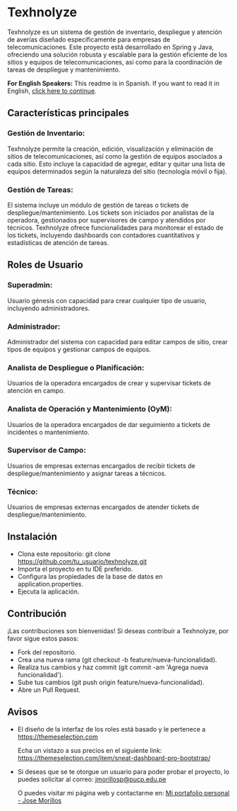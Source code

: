 # Texhnolyze
Texhnolyze es un sistema de gestión de inventario, despliegue y atención de averías diseñado específicamente para empresas de telecomunicaciones. Este proyecto está desarrollado en Spring y Java, ofreciendo una solución robusta y escalable para la gestión eficiente de los sitios y equipos de telecomunicaciones, así como para la coordinación de tareas de despliegue y mantenimiento.

**For English Speakers:** This readme is in Spanish. If you want to read it in English, [click here to continue](README%20(EN).md).


## Características principales

### Gestión de Inventario: 
Texhnolyze permite la creación, edición, visualización y eliminación de sitios de telecomunicaciones, así como la gestión de equipos asociados a cada sitio. Esto incluye la capacidad de agregar, editar y quitar una lista de equipos determinados según la naturaleza del sitio (tecnología móvil o fija).

### Gestión de Tareas:
El sistema incluye un módulo de gestión de tareas o tickets de despliegue/mantenimiento. Los tickets son iniciados por analistas de la operadora, gestionados por supervisores de campo y atendidos por técnicos. Texhnolyze ofrece funcionalidades para monitorear el estado de los tickets, incluyendo dashboards con contadores cuantitativos y estadísticas de atención de tareas.

## Roles de Usuario

### Superadmin: 
Usuario génesis con capacidad para crear cualquier tipo de usuario, incluyendo administradores.
### Administrador: 
Administrador del sistema con capacidad para editar campos de sitio, crear tipos de equipos y gestionar campos de equipos.
### Analista de Despliegue o Planificación:
Usuarios de la operadora encargados de crear y supervisar tickets de atención en campo.
### Analista de Operación y Mantenimiento (OyM): 
Usuarios de la operadora encargados de dar seguimiento a tickets de incidentes o mantenimiento.
### Supervisor de Campo: 
Usuarios de empresas externas encargados de recibir tickets de despliegue/mantenimiento y asignar tareas a técnicos.
### Técnico: 
Usuarios de empresas externas encargados de atender tickets de despliegue/mantenimiento.

## Instalación
- Clona este repositorio: git clone https://github.com/tu_usuario/texhnolyze.git
- Importa el proyecto en tu IDE preferido.
- Configura las propiedades de la base de datos en application.properties.
- Ejecuta la aplicación.

## Contribución
¡Las contribuciones son bienvenidas! Si deseas contribuir a Texhnolyze, por favor sigue estos pasos:

- Fork del repositorio.
- Crea una nueva rama (git checkout -b feature/nueva-funcionalidad).
- Realiza tus cambios y haz commit (git commit -am 'Agrega nueva funcionalidad').
- Sube tus cambios (git push origin feature/nueva-funcionalidad).
- Abre un Pull Request.

## Avisos
- El diseño de la interfaz de los roles está basado y le pertenece a https://themeselection.com
  
  Echa un vistazo a sus precios en el siguiente link: https://themeselection.com/item/sneat-dashboard-pro-bootstrap/
- Si deseas que se te otorgue un usuario para poder probar el proyecto, lo puedes solicitar al correo: jmorillosp@pucp.edu.pe

  O puedes visitar mi página web y contactarme en: [Mi portafolio personal - Jose Morillos](https://mptechprojects.com/)
